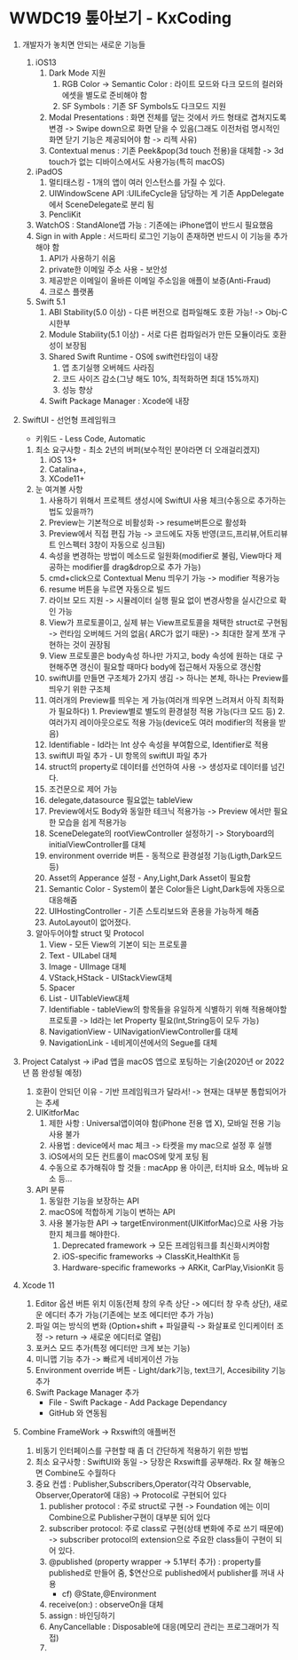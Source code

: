 # WWDC19 톺아보기 - KxCoding
1. 개발자가 놓치면 안되는 새로운 기능들
	1. iOS13
		1. Dark Mode 지원
			1. RGB Color -> Semantic Color  : 라이트 모드와 다크 모드의 컬러와 에셋을 별도로 준비해야 함
			2. SF Symbols : 기존 SF Symbols도 다크모드 지원
		2. Modal Presentations : 화면 전체를 덮는 것에서 카드 형태로 겹쳐지도록 변경 -> Swipe down으로 화면 닫을 수 있음(그래도 이전처럼 명시적인 화면 닫기 기능은 제공되어야 함 -> 리젝 사유)
		3. Contextual menus : 기존 Peek&pop(3d touch 전용)을 대체함 -> 3d touch가 없는 디바이스에서도 사용가능(특히 macOS)
	2. iPadOS
		1. 멀티태스킹 - 1개의 앱이 여러 인스턴스를 가질 수 있다.
		2. UIWindowScene API :UILifeCycle을 담당하는 게 기존 AppDelegate에서 SceneDelegate로 분리 됨
		3.  PencliKit
	3. WatchOS : StandAlone앱 가능 : 기존에는 iPhone앱이 반드시 필요했음 
	4. Sign in with Apple : 서드파티 로그인 기능이 존재하면 반드시 이 기능을 추가해야 함
		1.  API가 사용하기 쉬움
		2. private한 이메일 주소 사용 - 보안성
		3. 제공받은 이메일이 올바른 이메일 주소임을 애플이 보증(Anti-Fraud)
		4. 크로스 플랫폼
	5. Swift 5.1
		1. ABI Stability(5.0 이상) - 다른 버전으로 컴파일해도 호환 가능! -> Obj-C 시한부
		2. Module Stability(5.1 이상) - 서로 다른 컴파일러가 만든 모듈이라도 호환성이 보장됨
		3. Shared Swift Runtime - OS에  swift런타임이 내장
			1. 앱 초기실행 오버헤드 사라짐
			2. 코드 사이즈 감소(그냥 해도 10%, 최적화하면 최대 15%까지)
			3. 성능 향상
		4. Swift Package Manager : Xcode에 내장

2. SwiftUI - 선언형 프레임워크 
	* 키워드 - Less Code, Automatic
	1. 	최소 요구사항 - 최소 2년의 버퍼(보수적인 분야라면 더 오래걸리겠지)
		1. iOS 13+
		2. Catalina+,
		3. XCode11+
	2. 눈 여겨볼 사항
		1. 사용하기 위해서 프로젝트 생성시에 SwiftUI 사용 체크(수동으로 추가하는 법도 있을까?)
		2. Preview는 기본적으로 비활성화 -> resume버튼으로 활성화
		3. Preview에서 직접 편집 가능 -> 코드에도 자동 반영(코드,프리뷰,어트리뷰트 인스펙터 3창이 자동으로 싱크됨)
		4. 속성을 변경하는 방법이 메소드로 일원화(modifier로 불림, View마다 제공하는 modifier를 drag&drop으로 추가 가능)
		5. cmd+click으로 Contextual Menu 띄우기 가능 -> modifier 적용가능
		6. resume 버튼을 누르면 자동으로 빌드
		7. 라이브 모드 지원 -> 시뮬레이터 실행 필요 없이 변경사항을 실시간으로 확인 가능
		8. View가 프로토콜이고, 실제 뷰는 View프로토콜을 채택한 struct로 구현됨 -> 런타임 오버헤드 거의 없음( ARC가 없기 때문) -> 최대한 잘게 쪼개 구현하는 것이 권장됨
		9. View 프로토콜은 body속성 하나만 가지고, body 속성에 원하는 대로 구현해주면 갱신이 필요할 때마다 body에 접근해서 자동으로 갱신함
		10.  swiftUI를 만들면 구조체가 2가지 생김 -> 하나는 본체, 하나는 Preview를 띄우기 위한 구조체
		11.  여러개의  Preview를 띄우는 게 가능(여러개 띄우면 느려져서 아직 최적화가 필요하다)
			1. Preview별로 별도의 환경설정 적용 가능(다크 모드 등)
			2. 여러가지 레이아웃으로도 적용 가능(device도 여러 modifier의 적용을 받음)
		12. Identifiable - Id라는 Int 상수 속성을 부여함으로, Identifier로 적용
		13. swiftUI 파일 추가 - UI 항목의 swiftUI  파일 추가
		14. struct의 property로 데이터를 선언하여 사용 -> 생성자로 데이터를 넘긴다.
		15. 조건문으로 제어 가능
		16. delegate,datasource 필요없는 tableView
		17. Preview에서도 Body와 동일한 테크닉 적용가능 -> Preview 에서만 필요한 모습을 쉽게 적용가능
		18. SceneDelegate의 rootViewController 설정하기 ->  Storyboard의 initialViewController를 대체
		19. environment override 버튼 - 동적으로 환경설정 기능(Ligth,Dark모드 등)
		20. Asset의 Apperance 설정 - Any,Light,Dark Asset이 필요함
		21. Semantic Color - System이 붙은 Color들은  Light,Dark등에 자동으로 대응해줌
		22. UIHostingController - 기존 스토리보드와 혼용을 가능하게 해줌
		23. AutoLayout이 없어졌다.
	3. 알아두어야할  struct 및 Protocol
		1. View - 모든 View의 기본이 되는 프로토콜
		2. Text - UILabel 대체
		3. Image - UIImage 대체
		4. VStack,HStack - UIStackView대체
		5. Spacer
		6. List - UITableView대체
		7. Identifiable - tableView의 항목들을 유일하게 식별하기 위해 적용해야할 프로토콜 -> Id라는 let Property 필요(Int,String등이 모두 가능)
		8. NavigationView - UINavigationViewController를 대체
		9. NavigationLink - 네비게이션에서의 Segue를 대체

3. Project Catalyst -> iPad 앱을 macOS 앱으로 포팅하는 기술(2020년 or 2022년 쯤 완성될 예정)
	1. 호환이 안되던 이유 - 기반 프레임워크가 달라서! -> 현재는 대부분 통합되어가는 추세
	2. UIKitforMac
		1. 제한 사항 : Universal앱이여야 함(iPhone 전용 앱 X), 모바일 전용 기능 사용 불가
		2. 사용법 : device에서 mac 체크 -> 타켓을 my mac으로 설정 후 실행
		3. iOS에서의 모든 컨트롤이 macOS에 맞게 포팅 됨
		4. 수동으로 추가해줘야 할 것들 : macApp 용 아이콘, 터치바 요소, 메뉴바 요소 등...
	3. API 분류
		1. 동일한 기능을 보장하는 API
		2. macOS에 적합하게 기능이 변하는  API
		3. 사용 불가능한 API -> targetEnvironment(UIKitforMac)으로 사용 가능한지 체크를 해야한다.
			1. Deprecated framework -> 모든 프레임워크를 최신화시켜야함
			2. iOS-specific frameworks -> ClassKit,HealthKit 등
			3. Hardware-specific frameworks -> ARKit, CarPlay,VisionKit  등
4. Xcode 11
	1. Editor 옵션 버튼 위치 이동(전체 창의 우측 상단 -> 에디터 창 우측 상단), 새로운 에디터 추가 가능(기존에는 보조 에디터만 추가 가능)
	2. 파일 여는 방식의 변화 (Option+shift + 파일클릭 -> 화살표로 인디케이터 조정 -> return -> 새로운 에디터로 열림)
	3. 포커스 모드 추가(특정 에디터만 크게 보는 기능)
	4. 미니맵 기능 추가 -> 빠르게 네비게이션 가능
	5. Environment override 버튼 - Light/dark기능, text크기, Accesibility 기능 추가
	6. Swift Package Manager 추가 
		* File -  Swift Package - Add Package Dependancy
		* GitHub 와 연동됨

5. Combine FrameWork -> Rxswift의 애플버전
	1. 비동기 인터페이스를 구현할 때 좀 더 간단하게 적용하기 위한 방법
	2. 최소 요구사항 :  SwiftUI와 동일 -> 당장은 Rxswift를 공부해라.  Rx 잘 해놓으면  Combine도 수월하다
	3. 중요 컨셉 : Publisher,Subscribers,Operator(각각 Observable, Observer,Operator에 대응) -> Protocol로 구현되어 있다
		1. publisher protocol : 주로 struct로 구현 ->  Foundation 에는 이미 Combine으로 Publisher구현이 대부분 되어 있다
		2. subscriber protocol: 주로 class로 구현(상태 변화에 주로 쓰기 때문에) -> subscriber  protocol의  extension으로 주요한 class들이 구현이 되어 있다.
		3. @published (property wrapper -> 5.1부터 추가) : property를 published로 만들어 줌,  $연산으로 published에서 publisher를 꺼내 사용
			* cf) @State,@Environment 
		4. receive(on:) : observeOn을 대체
		5. assign : 바인딩하기
		6. AnyCancellable : Disposable에 대응(메모리 관리는 프로그래머가 직접)
		7. 